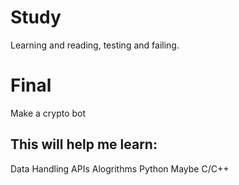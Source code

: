 # Study
 Learning and reading, testing and failing.

# Final
 Make a crypto bot
 ## This will help me learn:
  Data Handling
  APIs
  Alogrithms
  Python
   Maybe C/C++
  